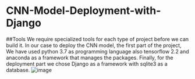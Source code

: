 # CNN-Model-Deployment-with-Django
##Tools
We require specialized tools for each type of project before we can build it. In our case to deploy
the CNN model, the first part of the project, We have used python 3.7 as
programming language also tensorflow 2.2 and anaconda as a framework that manages the packages.
Finally, for the deployment part we chose Django as a framework with sqlite3 as a database.
![image](https://user-images.githubusercontent.com/47029962/210519950-253289db-b0fd-4e5b-bcb8-9e9d251957a0.png)
